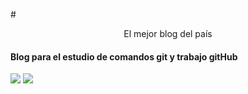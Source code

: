 #<center>El mejor blog del país</center>

#### Blog para el estudio de comandos git y trabajo gitHub
![](https://cdn-icons-png.flaticon.com/512/25/25231.png)
![](https://book.git-scm.com/downloads/logos)


